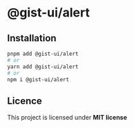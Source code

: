 # @gist-ui/alert



## Installation

```bash
pnpm add @gist-ui/alert
# or
yarn add @gist-ui/alert
# or
npm i @gist-ui/alert
```

## Licence

This project is licensed under **MIT license**
